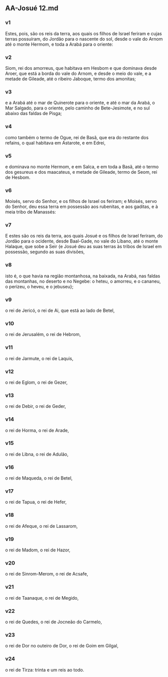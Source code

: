 ## AA-Josué 12.md
### v1
 Estes, pois, são os reis da terra, aos quais os filhos de Israel feriram e cujas terras possuíram, do Jordão para o nascente do sol, desde o vale do Arnom até o monte Hermom, e toda a Arabá para o oriente:
### v2
 Siom, rei dos amorreus, que habitava em Hesbom e que dominava desde Aroer, que está a borda do vale do Arnom, e desde o meio do vale, e a metade de Gileade, até o ribeiro Jaboque, termo dos amonitas;
### v3
 e a Arabá até o mar de Quinerote para o oriente, e até o mar da Arabá, o Mar Salgado, para o oriente, pelo caminho de Bete-Jesimote, e no sul abaixo das faldas de Pisga;
### v4
 como também o termo de Ogue, rei de Basã, que era do restante dos refains, o qual habitava em Astarote, e em Edrei,
### v5
 e dominava no monte Hermom, e em Salca, e em toda a Basã, até o termo dos gesureus e dos maacateus, e metade de Gileade, termo de Seom, rei de Hesbom.
### v6
 Moisés, servo do Senhor, e os filhos de Israel os feriram; e Moisés, servo do Senhor, deu essa terra em possessão aos rubenitas, e aos gaditas, e à meia tribo de Manassés:
### v7
 E estes são os reis da terra, aos quais Josué e os filhos de Israel feriram, do Jordão para o ocidente, desde Baal-Gade, no vale do Líbano, até o monte Halaque, que sobe a Seir {e Josué deu as suas terras às tribos de Israel em possessão, segundo as suas divisões,
### v8
 isto é, o que havia na região montanhosa, na baixada, na Arabá, nas faldas das montanhas, no deserto e no Negebe: o heteu, o amorreu, e o cananeu, o perizeu, o heveu, e o jebuseu};
### v9
 o rei de Jericó, o rei de Ai, que está ao lado de Betel,
### v10
 o rei de Jerusalém, o rei de Hebrom,
### v11
 o rei de Jarmute, o rei de Laquis,
### v12
 o rei de Eglom, o rei de Gezer,
### v13
 o rei de Debir, o rei de Geder,
### v14
 o rei de Horma, o rei de Arade,
### v15
 o rei de Libna, o rei de Adulão,
### v16
 o rei de Maqueda, o rei de Betel,
### v17
 o rei de Tapua, o rei de Hefer,
### v18
 o rei de Afeque, o rei de Lassarom,
### v19
 o rei de Madom, o rei de Hazor,
### v20
 o rei de Sinrom-Merom, o rei de Acsafe,
### v21
 o rei de Taanaque, o rei de Megido,
### v22
 o rei de Quedes, o rei de Jocneão do Carmelo,
### v23
 o rei de Dor no outeiro de Dor, o rei de Goim em Gilgal,
### v24
 o rei de Tirza: trinta e um reis ao todo.
